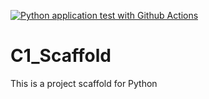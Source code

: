 [![Python application test with Github Actions](https://github.com/BobenPhilip/C1_Scaffold/actions/workflows/main.yml/badge.svg)](https://github.com/BobenPhilip/C1_Scaffold/actions/workflows/main.yml)

# C1_Scaffold
This is a project scaffold for Python
